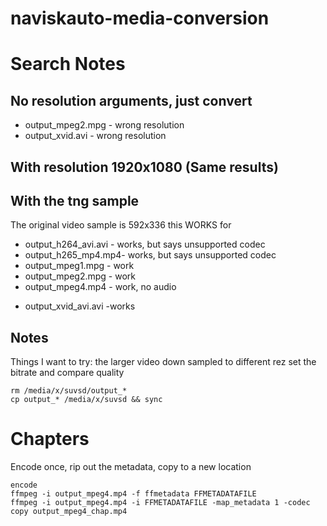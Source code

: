 # naviskauto-media-conversion


# Search Notes

## No resolution arguments, just convert
* output_mpeg2.mpg - wrong resolution
* output_xvid.avi - wrong resolution

## With resolution 1920x1080  (Same results)

## With the tng sample
The original video sample is 592x336
this WORKS for

* output_h264_avi.avi - works, but says unsupported codec
* output_h265_mp4.mp4- works, but says unsupported codec
* output_mpeg1.mpg - work
* output_mpeg2.mpg - work
* output_mpeg4.mp4 - work, no audio
- output_xvid_avi.avi -works

## Notes
Things I want to try:
the larger video down sampled to different rez
set the bitrate and compare quality


```
rm /media/x/suvsd/output_*
cp output_* /media/x/suvsd && sync
```

# Chapters

Encode once, rip out the metadata, copy to a new location

```
encode
ffmpeg -i output_mpeg4.mp4 -f ffmetadata FFMETADATAFILE
ffmpeg -i output_mpeg4.mp4 -i FFMETADATAFILE -map_metadata 1 -codec copy output_mpeg4_chap.mp4
```